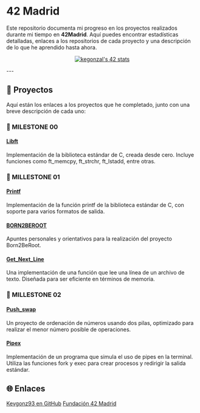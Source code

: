 # 42 Madrid

Este repositorio documenta mi progreso en los proyectos realizados durante mi tiempo en **42Madrid**. Aquí puedes encontrar estadísticas detalladas, enlaces a los repositorios de cada proyecto y una descripción de lo que he aprendido hasta ahora.
<p align="center">
    <a href="https://github.com/oakoudad/badge42"><img src="https://badge.mediaplus.ma/black/kegonzal?1337Badge=off&UM6P=off" alt="kegonzal's 42 stats" /></a>
</p>
---

## 🚀 Proyectos

Aquí están los enlaces a los proyectos que he completado, junto con una breve descripción de cada uno:

### 🎯 MILESTONE 00
#### [Libft](https://github.com/Kevgonz93/libft)

Implementación de la biblioteca estándar de C, creada desde cero. Incluye funciones como ft_memcpy, ft_strchr, ft_lstadd, entre otras.

### 🎯 MILLESTONE 01
#### [Printf](https://github.com/Kevgonz93/printf)

Implementación de la función printf de la biblioteca estándar de C, con soporte para varios formatos de salida.

#### [BORN2BEROOT](https://github.com/Kevgonz93/born2beroot)

Apuntes personales y orientativos para la realización del proyecto Born2BeRoot.

#### [Get_Next_Line](https://github.com/Kevgonz93/get_next_line)

Una implementación de una función que lee una línea de un archivo de texto. Diseñada para ser eficiente en términos de memoria.

### 🎯 MILLESTONE 02
#### [Push_swap](https://github.com/Kevgonz93/push_swap)

Un proyecto de ordenación de números usando dos pilas, optimizado para realizar el menor número posible de operaciones.

#### [Pipex](https://github.com/Kevgonz93/pipex)

Implementación de un programa que simula el uso de pipes en la terminal. Utiliza las funciones fork y exec para crear procesos y redirigir la salida estándar.

## 🌐 Enlaces

[Kevgonz93 en GitHub](https://github.com/Kevgonz93)
[Fundación 42 Madrid](https://www.42madrid.com)
